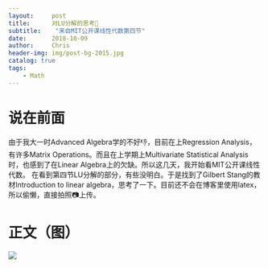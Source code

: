 ```yaml
---
layout:     post
title:      对LU分解的思考🤔
subtitle:    "来自MIT公开课线性代数第四节"
date:       2018-10-09
author:     Chris
header-img: img/post-bg-2015.jpg
catalog: true
tags:
    - Math
---
```


<meta name="referrer" content="same-origin">
<meta name="referrer" content="no-referrer">

# 说在前面
由于我大一时Advanced Algebra学的不好👎，目前在上Regression Analysis，有许多Matrix Operations。而且在上学期上Multivariate Statistical Analysis时，也感到了在Linear Algebra上的欠缺。所以这几天，我开始看MIT公开课线性代数。
在看到第四节LU分解的部分，有些没明白。于是找到了Gilbert Stang的教材Introduction to linear algebra，思考了一下。目前还不会在博客里使用latex，所以偷懒，直接拍照📷上传。

# 正文（图）
![](https://ws1.sinaimg.cn/large/006tNbRwly1fw1qf25dj9j31kw16ohdv.jpg)

